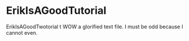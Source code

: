 # ErikIsAGoodTutorial
ErikIsAGoodTwotorial
t
WOW a glorified text file. I must be odd because I cannot even.
